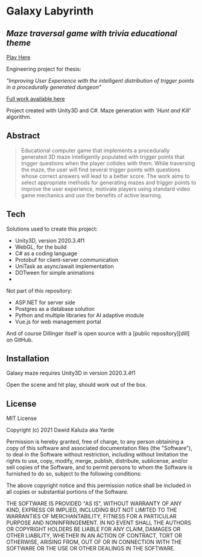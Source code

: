 # Galaxy Labyrinth
## _Maze traversal game with trivia educational theme_

[Play Here](https://yarde.github.io)

Engineering project for thesis:

_"Improving User Experience with the intelligent distribution of
trigger points in a procedurally generated dungeon"_

[Full work available here](https://drive.google.com/file/d/1Mk9INTGvit2bcKxxuW4uIkZ1EBHHcAPb/view?usp=sharing)

Project created with Unity3D and C#. Maze generation with _'Hunt and Kill'_ algorithm.

## Abstract
> Educational computer game that implements
a procedurally generated 3D maze intelligently populated with trigger points that trigger
questions when the player collides with them. While traversing the maze, the user will
find several trigger points with questions whose correct answers will lead to a better score.
The work aims to select appropriate methods for generating mazes and trigger points to
improve the user experience, motivate players using standard video game mechanics and
use the benefits of active learning.

## Tech

Solutions used to create this project:

- Unity3D, version 2020.3.4f1
- WebGL, for the build
- C# as a coding language
- Protobuf for client-server communication
- UniTask as async/await implementation
- DOTween for simple animations
- 
Not part of this repository:
- ASP.NET for server side
- Postgres as a database solution
- Python and multiple libraries for AI adaptive module
- Vue.js for web management portal

And of course Dillinger itself is open source with a [public repository][dill]
on GitHub.

## Installation

Galaxy maze requires Unity3D in version 2020.3.4f1

Open the scene and hit play, should work out of the box.

## License

MIT License

Copyright (c) 2021 Dawid Kaluża aka Yarde

Permission is hereby granted, free of charge, to any person obtaining a copy
of this software and associated documentation files (the "Software"), to deal
in the Software without restriction, including without limitation the rights
to use, copy, modify, merge, publish, distribute, sublicense, and/or sell
copies of the Software, and to permit persons to whom the Software is
furnished to do so, subject to the following conditions:

The above copyright notice and this permission notice shall be included in all
copies or substantial portions of the Software.

THE SOFTWARE IS PROVIDED "AS IS", WITHOUT WARRANTY OF ANY KIND, EXPRESS OR
IMPLIED, INCLUDING BUT NOT LIMITED TO THE WARRANTIES OF MERCHANTABILITY,
FITNESS FOR A PARTICULAR PURPOSE AND NONINFRINGEMENT. IN NO EVENT SHALL THE
AUTHORS OR COPYRIGHT HOLDERS BE LIABLE FOR ANY CLAIM, DAMAGES OR OTHER
LIABILITY, WHETHER IN AN ACTION OF CONTRACT, TORT OR OTHERWISE, ARISING FROM,
OUT OF OR IN CONNECTION WITH THE SOFTWARE OR THE USE OR OTHER DEALINGS IN THE
SOFTWARE.
